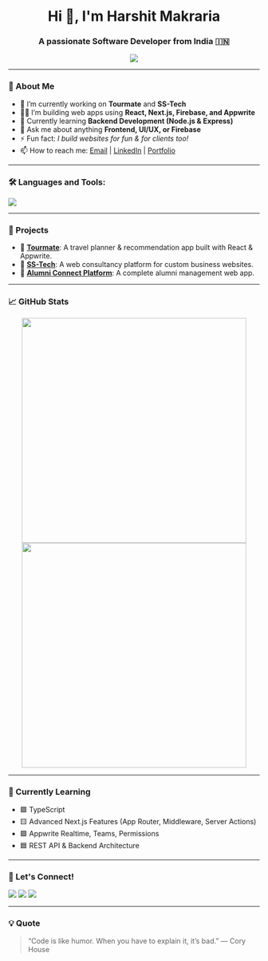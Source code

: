 <h1 align="center">Hi 👋, I'm Harshit Makraria</h1>
<h3 align="center">A passionate Software Developer from India 🇮🇳</h3>

<p align="center">
  <img src="https://readme-typing-svg.herokuapp.com?font=Fira+Code&weight=600&size=24&pause=1000&color=36BCF7&center=true&vCenter=true&width=600&lines=Full+Stack+Web+Developer;React+%7C+Next.js+%7C+Node.js+%7C+Firebase;Appwrite+%7C+MongoDB+%7C+SQL;Open+Source+Contributor+%F0%9F%93%9D" />
</p>

---

### 🌟 About Me

- 🔭 I’m currently working on **Tourmate** and **SS-Tech**
- 👨‍💻 I’m building web apps using **React, Next.js, Firebase, and Appwrite**
- 🌱 Currently learning **Backend Development (Node.js & Express)**
- 💬 Ask me about anything **Frontend, UI/UX, or Firebase**
- ⚡ Fun fact: *I build websites for fun & for clients too!*
- 📫 How to reach me: [Email](mailto:harshitmakraria9@gmail.com) | [LinkedIn](https://www.linkedin.com/in/harshit-makraria-992114249/) | [Portfolio](https://harshit-makraria.vercel.app/)

---

### 🛠️ Languages and Tools:

<p align="left">
  <img src="https://skillicons.dev/icons?i=html,css,js,ts,react,nextjs,nodejs,tailwind,bootstrap,mongodb,express,git,github,firebase,appwrite,vite,figma,vercel,postman,python" />
</p>

---

### 🚀 Projects

- 🔗 [**Tourmate**](https://github.com/harshitmakraria/tourmate): A travel planner & recommendation app built with React & Appwrite.
- 🔗 [**SS-Tech**](https://github.com/harshitmakraria/sstech): A web consultancy platform for custom business websites.
- 🔗 [**Alumni Connect Platform**](https://github.com/harshitmakraria/alumni-connect): A complete alumni management web app.

---

### 📈 GitHub Stats

<p align="center">
  <img src="https://github-readme-stats.vercel.app/api?username=harshitmakraria&show_icons=true&theme=radical" width="450"/>
  <img src="https://github-readme-streak-stats.herokuapp.com?user=harshitmakraria&theme=radical" width="450"/>
</p>

---

### 🧠 Currently Learning

- 🟩 TypeScript
- 🟨 Advanced Next.js Features (App Router, Middleware, Server Actions)
- 🟪 Appwrite Realtime, Teams, Permissions
- 🟦 REST API & Backend Architecture

---

### 🤝 Let's Connect!

<p>
  <a href="https://linkedin.com/in/yourusername"><img src="https://img.shields.io/badge/-LinkedIn-blue?style=flat&logo=linkedin" /></a>
  <a href="mailto:youremail@example.com"><img src="https://img.shields.io/badge/-Gmail-red?style=flat&logo=gmail" /></a>
  <a href="https://yourportfolio.com"><img src="https://img.shields.io/badge/-Portfolio-000?style=flat&logo=vercel" /></a>
</p>

---

### 💡 Quote

> “Code is like humor. When you have to explain it, it’s bad.” — Cory House
